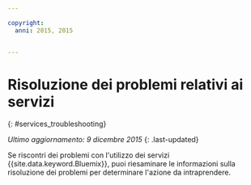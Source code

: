 ```yaml
---

copyright:
  anni: 2015, 2015


---
```


# Risoluzione dei problemi relativi ai servizi
{: #services_troubleshooting}

*Ultimo aggiornamento: 9 dicembre 2015*
{: .last-updated}

Se riscontri dei problemi con l'utilizzo dei servizi {{site.data.keyword.Bluemix}},
puoi riesaminare le informazioni sulla risoluzione dei problemi per determinare l'azione da
intraprendere.
